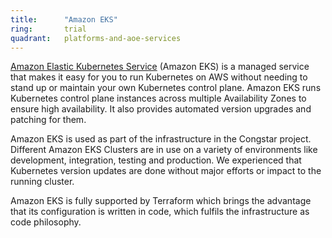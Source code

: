 ```yaml
---
title:      "Amazon EKS"
ring:       trial
quadrant:   platforms-and-aoe-services
---
```


[Amazon Elastic Kubernetes Service](https://aws.amazon.com/de/eks/) (Amazon EKS) is a managed service that makes it easy for you to run Kubernetes on AWS without needing to stand up or maintain your own Kubernetes control plane. 
Amazon EKS runs Kubernetes control plane instances across multiple Availability Zones to ensure high availability. 
It also provides automated version upgrades and patching for them.

Amazon EKS is used as part of the infrastructure in the Congstar project. 
Different Amazon EKS Clusters are in use on a variety of environments like development, integration, testing and production.
We experienced that Kubernetes version updates are done without major efforts or impact to the running cluster.

Amazon EKS is fully supported by Terraform which brings the advantage that its configuration is written in code, which fulfils the infrastructure as code philosophy.